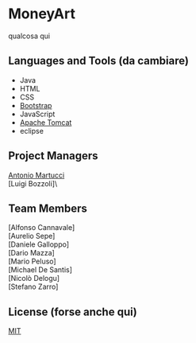 # MoneyArt

qualcosa qui

## Languages and Tools (da cambiare)
+ Java
+ HTML
+ CSS
+ [Bootstrap](https://getbootstrap.com/)
+ JavaScript
+ [Apache Tomcat](http://tomcat.apache.org/)
+ eclipse

## Project Managers 
[Antonio Martucci](https://github.com/AntonioMartucci)\
[Luigi Bozzoli]\

## Team Members
[Alfonso Cannavale]\
[Aurelio Sepe]\
[Daniele Galloppo]\
[Dario Mazza]\
[Mario Peluso]\
[Michael De Santis]\
[Nicolò Delogu]\
[Stefano Zarro]


## License (forse anche qui)
[MIT](https://choosealicense.com/licenses/mit/)
